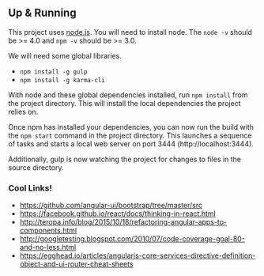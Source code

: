 
## Up & Running
This project uses [node.js](http://nodejs.org/). You will need to install node. The `node -v` should be >= 4.0 and `npm -v` should be >= 3.0.
  
  We will need some global libraries.
  
  * `npm install -g gulp`
  * `npm install -g karma-cli`

With node and these global dependencies installed, run `npm install` from the project directory. This will install the local dependencies the project relies on.

Once npm has installed your dependencies, you can now run the build with the `npm start` command in the project directory. This launches a sequence of tasks and starts a local web server on port 3444 (http://localhost:3444).

Additionally, gulp is now watching the project for changes to files in the source directory.


### Cool Links!
* https://github.com/angular-ui/bootstrap/tree/master/src
* https://facebook.github.io/react/docs/thinking-in-react.html
* http://teropa.info/blog/2015/10/18/refactoring-angular-apps-to-components.html
* http://googletesting.blogspot.com/2010/07/code-coverage-goal-80-and-no-less.html
* https://egghead.io/articles/angularjs-core-services-directive-definition-object-and-ui-router-cheat-sheets